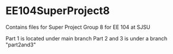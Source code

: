 # EE104SuperProject8
Contains files for Super Project Group 8 for EE 104 at SJSU

Part 1 is located under main branch
Part 2 and 3 is under a branch "part2and3"
